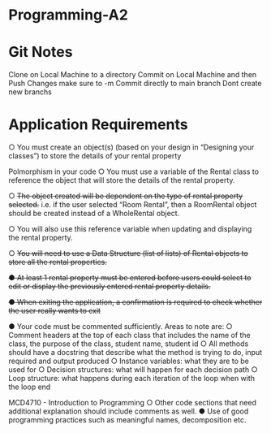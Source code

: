 # Programming-A2

# Git Notes 
Clone on Local Machine to a directory 
Commit on Local Machine and then Push Changes make sure to -m
Commit directly to main branch 
Dont create new branchs

# Application Requirements

○ You must create an object(s) (based on your design in “Designing your classes”) to store the details of your rental property

Polmorphism in your code 
   ○ You must use a variable of the Rental class to reference the object that will store the details of the rental property.

   ○ ~~The object created will be dependent on the type of rental property selected.~~
      i.e. if the user selected “Room Rental”, then a RoomRental object should be created instead of a WholeRental object.

   ○ You will also use this reference variable when updating and displaying the
   rental property.

   ○ ~~You will need to use a Data Structure (list of lists) of Rental objects to store all the rental properties.~~

~~● At least 1 rental property must be entered before users could select to edit or display the previously entered rental property details.~~

~~● When exiting the application, a confirmation is required to check whether the user really wants to exit~~

● Your code must be commented sufficiently. Areas to note are:
   ○ Comment headers at the top of each class that includes the name of the
   class, the purpose of the class, student name, student id
   ○ All methods should have a docstring that describe what the method is trying
   to do, input required and output produced
   ○ Instance variables: what they are to be used for
   ○ Decision structures: what will happen for each decision path
   ○ Loop structure: what happens during each iteration of the loop when with the loop end

   MCD4710 - Introduction to Programming
      ○ Other code sections that need additional explanation should include
      comments as well.
      ● Use of good programming practices such as meaningful names, decomposition etc.
